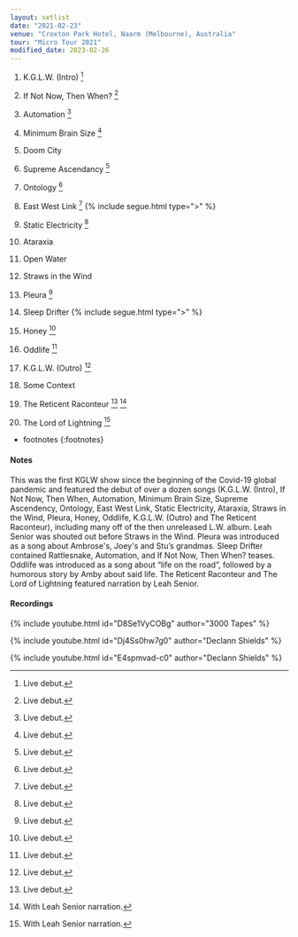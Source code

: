 ```yaml
---
layout: setlist
date: "2021-02-23"
venue: "Croxton Park Hotel, Naarm (Melbourne), Australia"
tour: "Micro Tour 2021"
modified_date: 2023-02-26
---
```



 1. K.G.L.W. (Intro)
    [^1]

 2. If Not Now, Then When?
    [^1]

 3. Automation
    [^1]
    
 4. Minimum Brain Size
    [^1]
    
 5. Doom City

 6. Supreme Ascendancy
    [^1]
    
 7. Ontology
    [^1]
    
 8. East West Link
    [^1]
    {% include segue.html type=">" %}
    
 9. Static Electricity
    [^1]
    
10. Ataraxia

11. Open Water

12. Straws in the Wind

13. Pleura
    [^1]
    
14. Sleep Drifter
    {% include segue.html type=">" %}

15. Honey
    [^1]
    
16. Oddlife
    [^1]
    
17. K.G.L.W. (Outro)
    [^1]
    
18. Some Context

20. The Reticent Raconteur
    [^1]
    [^2]

21. The Lord of Lightning
    [^2]

<!--snippet-->
* footnotes
{:footnotes}
[^1]: Live debut.
[^2]: With Leah Senior narration.

#### Notes

This was the first KGLW show since the beginning of the Covid-19 global pandemic and featured the debut of over a dozen songs (K.G.L.W. (Intro), If Not Now, Then When, Automation, Minimum Brain Size, Supreme Ascendency, Ontology, East West Link, Static Electricity, Ataraxia, Straws in the Wind, Pleura, Honey, Oddlife, K.G.L.W. (Outro) and The Reticent Raconteur), including many off of the then unreleased L.W. album. Leah Senior was shouted out before Straws in the Wind. Pleura was introduced as a song about Ambrose's, Joey's and Stu’s grandmas.  Sleep Drifter contained Rattlesnake, Automation, and If Not Now, Then When? teases.  Oddlife was introduced as a song about “life on the road”, followed by a humorous story by Amby about said life. The Reticent Raconteur and The Lord of Lightning featured narration by Leah Senior.

#### Recordings

{% include youtube.html id="D8Se1VyCOBg" author="3000 Tapes" %}

{% include youtube.html id="Dj4Ss0hw7g0" author="Declann Shields" %}

{% include youtube.html id="E4spmvad-c0" author="Declann Shields" %}

